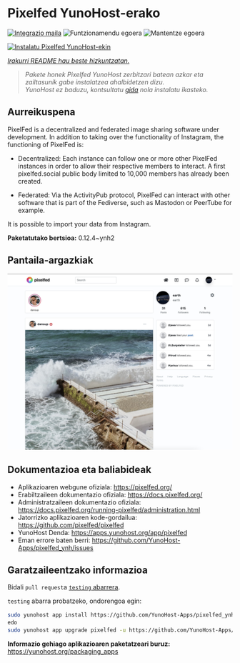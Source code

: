 <!--
Ohart ongi: README hau automatikoki sortu da <https://github.com/YunoHost/apps/tree/master/tools/readme_generator>ri esker
EZ editatu eskuz.
-->

# Pixelfed YunoHost-erako

[![Integrazio maila](https://apps.yunohost.org/badge/integration/pixelfed)](https://ci-apps.yunohost.org/ci/apps/pixelfed/)
![Funtzionamendu egoera](https://apps.yunohost.org/badge/state/pixelfed)
![Mantentze egoera](https://apps.yunohost.org/badge/maintained/pixelfed)

[![Instalatu Pixelfed YunoHost-ekin](https://install-app.yunohost.org/install-with-yunohost.svg)](https://install-app.yunohost.org/?app=pixelfed)

*[Irakurri README hau beste hizkuntzatan.](./ALL_README.md)*

> *Pakete honek Pixelfed YunoHost zerbitzari batean azkar eta zailtasunik gabe instalatzea ahalbidetzen dizu.*  
> *YunoHost ez baduzu, kontsultatu [gida](https://yunohost.org/install) nola instalatu ikasteko.*

## Aurreikuspena

PixelFed is a decentralized and federated image sharing software under development.
In addition to taking over the functionality of Instagram, the functioning of PixelFed is:

* Decentralized: Each instance can follow one or more other PixelFed instances in order to allow their respective members to interact. A first pixelfed.social public body limited to 10,000 members has already been created.

* Federated: Via the ActivityPub protocol, PixelFed can interact with other software that is part of the Fediverse, such as Mastodon or PeerTube for example.

It is possible to import your data from Instagram.


**Paketatutako bertsioa:** 0.12.4~ynh2

## Pantaila-argazkiak

![Pixelfed(r)en pantaila-argazkia](./doc/screenshots/screenshots.jpg)

## Dokumentazioa eta baliabideak

- Aplikazioaren webgune ofiziala: <https://pixelfed.org/>
- Erabiltzaileen dokumentazio ofiziala: <https://docs.pixelfed.org/>
- Administratzaileen dokumentazio ofiziala: <https://docs.pixelfed.org/running-pixelfed/administration.html>
- Jatorrizko aplikazioaren kode-gordailua: <https://github.com/pixelfed/pixelfed>
- YunoHost Denda: <https://apps.yunohost.org/app/pixelfed>
- Eman errore baten berri: <https://github.com/YunoHost-Apps/pixelfed_ynh/issues>

## Garatzaileentzako informazioa

Bidali `pull request`a [`testing` abarrera](https://github.com/YunoHost-Apps/pixelfed_ynh/tree/testing).

`testing` abarra probatzeko, ondorengoa egin:

```bash
sudo yunohost app install https://github.com/YunoHost-Apps/pixelfed_ynh/tree/testing --debug
edo
sudo yunohost app upgrade pixelfed -u https://github.com/YunoHost-Apps/pixelfed_ynh/tree/testing --debug
```

**Informazio gehiago aplikazioaren paketatzeari buruz:** <https://yunohost.org/packaging_apps>

